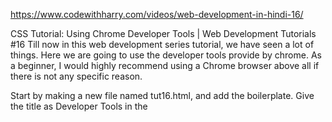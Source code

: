 https://www.codewithharry.com/videos/web-development-in-hindi-16/


CSS Tutorial: Using Chrome Developer Tools | Web Development Tutorials #16
Till now in this web development series tutorial, we have seen a lot of things. Here we are going to use the developer tools provide by chrome. As a beginner, I would highly recommend using a Chrome browser above all if there is not any specific reason.

Start by making a new file named tut16.html, and add the boilerplate. Give the title as Developer Tools in the <title> tag. Let us start by writing the simple code-

<style>

        p{

            color: purple;

            font-style: italic;

            background-color: rosybrown;

        }

        .bgPrimary{

            background-color: #82c2ff;

        }

    </style>

</head>

<body>

    <h4 class="bgPrimary">Developer tools tutorial</h4>

    <p>This is a tutorial for Chrome developer tools</p>

</body>
After running your code, if you will right-click anywhere in the browser then you will see an inspect element option. By clicking on it you will be able to see the original code. From here you can make some changes in the webpage and can observe it. However, it does not change the original code on your server. Developer Tools are used to make any changes into your code and see the instant effect on your web page. This change is not a permanent.

But if you like any change made in the developer tools, you can do the same in original file in VS code and refresh the page. That particular change will now reflect back permanently. Inspect Element allows us to make and view the changes in any of the websites present all over the world

I have explained that how these changes are only reflecting on your local server. When you will reload that page again, all the things will set back to their default set up. In this way, you can use the developer tools of chrome. 

User Agent Stylesheet

By default, chrome sets some property for some elements and store some default values in it. So the browser by default styles some element according to it and that styling is particularly known as user's agent style sheet. Basically it is showing the default value of browser that previously what changes were there and what changes you have made now on your page. There is also a console section where you can write JavaScript code. Sources section contains all the source codes that you have written. The most important thing in this tutorial was elements that we have already discussed. We can directly change our styles using CSS directly. 

Some tips while defining a color class:-

Do not directly use the name of the color as the class name instead use 

colorprimary 
colorsuccess
colorwarning
As writing these looks more professional and also helps in future to maintain our codes.

So, I believe you must have learned something about Developer Tools and how to use them. The more practicing and playing around Inspect Elements will help you in learning faster.